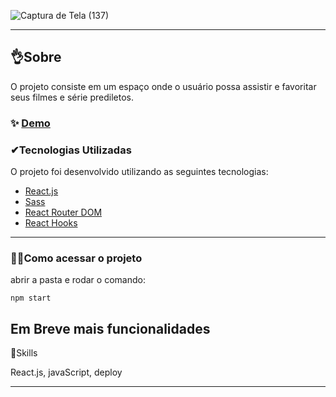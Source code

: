 

![Captura de Tela (137)](https://github.com/FagnerCarrena/cinema/assets/104034694/5a74dcb5-15c8-4104-924b-4ae893d94fb9)


---
##   👌Sobre
O projeto consiste em um espaço onde o usuário possa assistir e favoritar seus filmes e série prediletos.

### ✨ [Demo](https://cinema-henna-sigma.vercel.app/)

###  ✔Tecnologias Utilizadas
O projeto foi desenvolvido utilizando as seguintes tecnologias:
- [React.js](https://www.alura.com.br/)
- [Sass](https://www.alura.com.br/)
- [React Router DOM](https://reactrouter.com/)
- [React Hooks](https://reactjs.org/docs/hooks-intro.html)


---
###    🐱‍🏍Como acessar o projeto
abrir a pasta e
rodar o comando:

```
npm start

```



##     Em Breve mais funcionalidades




🦾Skills

 React.js, javaScript, deploy



---

